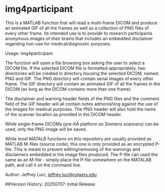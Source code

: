 # img4participant

This is a MATLAB function that will read a multi-frame DICOM
and produce an animated GIF of all the frames as well as a 
collection of PNG files of every other frame. Its intended 
use is to provide to research participants anonymous images 
of their brains that includes an embedded disclaimer regarding
non-use for medical/diagnostic purposes.

Usage:
img4participant

The function will open a file browsing box asking the user to
select a DICOM file. If the selected DICOM file is formatted
appropriately, two directories will be created in directory housing
the selected DICOM, named: PNG and GIF. The PNG directory will
contain serial images of every other frame. The GIF directory
will contain an animated GIF of all the frames in the DICOM (as
long as the DICOM contains more than one frame).

The disclaimer and warning header fields of the PNG files and
the comment field of the GIF header will all contain notes
admonishing against the use of the images for medical purposes.
The PNG header will also hold the name of the scanner location
as provided in the DICOM header.

While single-frame DICOMs (pre-XA platform on Siemens scanners)
can be used, only the PNG image will be saved.

While most MATALB functions on this repository are usually provided
as MATLAB M-files (source code), this one is only provided as an
encrypted P-file. This is meant to prevent editing/removing of the
warnings and disclaimers embedded in the image files produced. The
P-file can used the same as an M-file - simply place the P-file
somewhere on the MATALAB path, and call it on the command line.

Author: Jeffrey Luci, jeffrey.luci@rutgers.edu

##Version History:
20250707: Initial Release